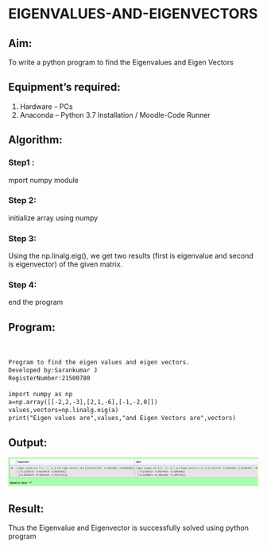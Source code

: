 # EIGENVALUES-AND-EIGENVECTORS
## Aim:
To write a python program to find the Eigenvalues and Eigen Vectors
## Equipment’s required:
1. 	Hardware – PCs
2. 	Anaconda – Python 3.7 Installation / Moodle-Code Runner
## Algorithm:
### Step1 : 
mport numpy module
### Step 2: 
initialize array using numpy
### Step 3:
 Using the np.linalg.eig(),  we get two results (first is eigenvalue and second is eigenvector) of the given matrix.
### Step 4: 
end the program

## Program:

~~~


Program to find the eigen values and eigen vectors.
Developed by:Sarankumar J 
RegisterNumber:21500780

import numpy as np
a=np.array([[-2,2,-3],[2,1,-6],[-1,-2,0]])
values,vectors=np.linalg.eig(a)
print("Eigen values are",values,"and Eigen Vectors are",vectors)

~~~

## Output:

![gitlogo](output.png)


## Result:
Thus the Eigenvalue and Eigenvector is successfully solved using python program
